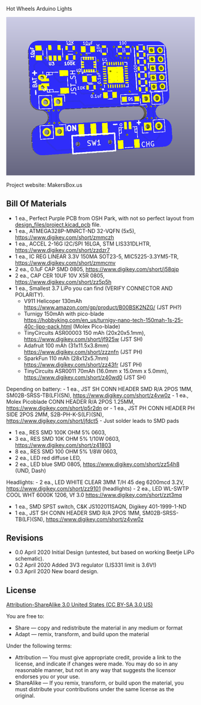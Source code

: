 Hot Wheels Arduino Lights

![Image](project.png) 

Project website: MakersBox.us


Bill Of Materials
----------------
- 1 ea., Perfect Purple PCB from OSH Park, with not so perfect layout from [design_files/project.kicad_pcb](project.kicad_pcb) file.
- 1 ea., ATMEGA328P-MNRCT-ND 32-VQFN (5x5), https://www.digikey.com/short/zmmczh
- 1 ea., ACCEL 2-16G I2C/SPI 16LGA, STM LIS331DLHTR, https://www.digikey.com/short/zzdzr7
- 1 ea., IC REG LINEAR 3.3V 150MA SOT23-5, MIC5225-3.3YM5-TR, https://www.digikey.com/short/zmmcmv
- 2 ea., 0.1uF CAP SMD 0805, https://www.digikey.com/short/j58qjp
- 2 ea., CAP CER 10UF 10V X5R 0805, https://www.digikey.com/short/zz5p5h
- 1 ea., Smallest 3.7 LiPo you can find (VERIFY CONNECTOR AND POLARITY).
	- V911 Helicoper 130mAh https://www.amazon.com/gp/product/B00BSK2NZG/ (JST PH?)
	- Turnigy 150mAh with pico-blade https://hobbyking.com/en_us/turnigy-nano-tech-150mah-1s-25-40c-lipo-pack.html (Molex Pico-blade)
	- TinyCircuits ASR00003 150 mAh (20x20x5.1mm), https://www.digikey.com/short/jf925w (JST SH)
	- Adafruit 100 mAh (31x11.5x3.8mm) https://www.digikey.com/short/zzznfn (JST PH)
	- SparkFun 110 mAh (28x12x5.7mm) https://www.digikey.com/short/zz43fr (JST PH)
	- TinyCircuits ASR0011 70mAh (16.0mm x 15.0mm x 5.0mm), https://www.digikey.com/short/z40wd0 (JST SH)
	
Depending on battery:
	- 1 ea., JST SH CONN HEADER SMD R/A 2POS 1MM, SM02B-SRSS-TB(LF)(SN), https://www.digikey.com/short/z4vw0z
	- 1 ea., Molex Picoblade CONN HEADER R/A 2POS 1.25MM, https://www.digikey.com/short/p5r2dn or 
	- 1 ea., JST PH CONN HEADER PH SIDE 2POS 2MM, S2B-PH-K-S(LF)(SN), https://www.digikey.com/short/jfdct5
	- Just solder leads to SMD pads
- 1 ea., RES SMD 100K OHM 5% 0603,
- 3 ea., RES SMD 10K OHM 5% 1/10W 0603, https://www.digikey.com/short/z41803 
- 8 ea., RES SMD 100 OHM 5% 1/8W 0603,
- 2 ea., LED red diffuse LED, 
- 2 ea., LED blue SMD 0805, https://www.digikey.com/short/zz54h8 (UND, Dash) 

Headlights:
	- 2 ea., LED WHITE CLEAR 3MM T/H 45 deg 6200mcd 3.2V, https://www.digikey.com/short/zz9101 (headlights)
	- 2 ea., LED WL-SWTP COOL WHT 6000K 1206, Vf 3.0 https://www.digikey.com/short/zzt3mq
- 1 ea., SMD SPST switch, C&K JS102011SAQN, Digikey 401-1999-1-ND
- 1 ea., JST SH CONN HEADER SMD R/A 2POS 1MM, SM02B-SRSS-TB(LF)(SN), https://www.digikey.com/short/z4vw0z


Revisions
------------------
- 0.0 April 2020 Initial Design (untested, but based on working Beetje LiPo schematic).
- 0.2 April 2020 Added 3V3 regulator (LIS331 limit is 3.6V!)
- 0.3 April 2020 New board design.


License
----------------
[Attribution-ShareAlike 3.0 United States (CC BY-SA 3.0 US)](https://creativecommons.org/licenses/by-sa/3.0/us/)

You are free to:

- Share — copy and redistribute the material in any medium or format
- Adapt — remix, transform, and build upon the material

Under the following terms:

- Attribution — You must give appropriate credit, provide a link to the license, and indicate if changes were made. You may do so in any reasonable manner, but not in any way that suggests the licensor endorses you or your use.
- ShareAlike — If you remix, transform, or build upon the material, you must distribute your contributions under the same license as the original.